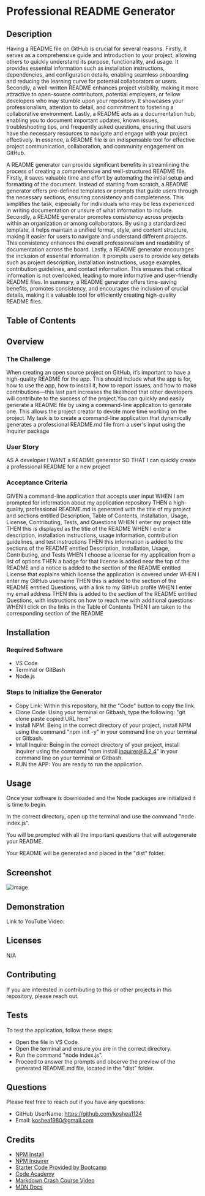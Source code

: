 # Professional README Generator 

##  Description
Having a README file on GitHub is crucial for several reasons. Firstly, it serves as a comprehensive guide and introduction to your project, allowing others to quickly understand its purpose, functionality, and usage. It provides essential information such as installation instructions, dependencies, and configuration details, enabling seamless onboarding and reducing the learning curve for potential collaborators or users. Secondly, a well-written README enhances project visibility, making it more attractive to open-source contributors, potential employers, or fellow developers who may stumble upon your repository. It showcases your professionalism, attention to detail, and commitment to fostering a collaborative environment. Lastly, a README acts as a documentation hub, enabling you to document important updates, known issues, troubleshooting tips, and frequently asked questions, ensuring that users have the necessary resources to navigate and engage with your project effectively. In essence, a README file is an indispensable tool for effective project communication, collaboration, and community engagement on GitHub.

A README generator can provide significant benefits in streamlining the process of creating a comprehensive and well-structured README file. Firstly, it saves valuable time and effort by automating the initial setup and formatting of the document. Instead of starting from scratch, a README generator offers pre-defined templates or prompts that guide users through the necessary sections, ensuring consistency and completeness. This simplifies the task, especially for individuals who may be less experienced in writing documentation or unsure of what information to include. Secondly, a README generator promotes consistency across projects within an organization or among collaborators. By using a standardized template, it helps maintain a unified format, style, and content structure, making it easier for users to navigate and understand different projects. This consistency enhances the overall professionalism and readability of documentation across the board. Lastly, a README generator encourages the inclusion of essential information. It prompts users to provide key details such as project description, installation instructions, usage examples, contribution guidelines, and contact information. This ensures that critical information is not overlooked, leading to more informative and user-friendly README files. In summary, a README generator offers time-saving benefits, promotes consistency, and encourages the inclusion of crucial details, making it a valuable tool for efficiently creating high-quality README files.

##  Table of Contents
##  Overview
### The Challenge
When creating an open source project on GitHub, it’s important to have a high-quality README for the app. This should include what the app is for, how to use the app, how to install it, how to report issues, and how to make contributions—this last part increases the likelihood that other developers will contribute to the success of the project.You can quickly and easily generate a README file by using a command-line application to generate one. This allows the project creator to devote more time working on the project. My task is to create a command-line application that dynamically generates a professional README.md file from a user's input using the Inquirer package

### User Story
AS A developer
I WANT a README generator
SO THAT I can quickly create a professional README for a new project

### Acceptance Criteria
GIVEN a command-line application that accepts user input
WHEN I am prompted for information about my application repository
THEN a high-quality, professional README.md is generated with the title of my project and sections entitled Description, Table of Contents, Installation, Usage, License, Contributing, Tests, and Questions
WHEN I enter my project title
THEN this is displayed as the title of the README
WHEN I enter a description, installation instructions, usage information, contribution guidelines, and test instructions
THEN this information is added to the sections of the README entitled Description, Installation, Usage, Contributing, and Tests
WHEN I choose a license for my application from a list of options
THEN a badge for that license is added near the top of the README and a notice is added to the section of the README entitled License that explains which license the application is covered under
WHEN I enter my GitHub username
THEN this is added to the section of the README entitled Questions, with a link to my GitHub profile
WHEN I enter my email address
THEN this is added to the section of the README entitled Questions, with instructions on how to reach me with additional questions
WHEN I click on the links in the Table of Contents
THEN I am taken to the corresponding section of the README

##  Installation
### Required Software
* VS Code
* Terminal or GitBash
* Node.js

### Steps to Initialize the Generator
* Copy Link: Within this repository, hit the "Code" button to copy the link.
* Clone Code: Using your terminal or Gitbash, type the following: "git clone paste copied URL here"
* Install NPM: Being in the correct directory of your project, install NPM using the command "npm init -y" in your command line on your terminal or Gitbash.
* Intall Inquire: Being in the correct directory of your project, install inquirer using the command "npm install inquirer@8.2.4" in your command line on your terminal or Gitbash.
* RUN the APP: You are ready to run the application.

##  Usage
Once your software is downloaded and the Node packages are initialized it is time to begin.

In the correct directory, open up the terminal and use the command "node index.js".

You will be prompted with all the important questions that will autogenerate your README.

Your README will be generated and placed in the "dist" folder.

##  Screenshot
![image](https://github.com/koshea1124/Professional-README-Generator/assets/119077249/5e761a03-87cf-4f4c-816e-1614ab357d2e)


##  Demonstration
Link to YouTube Video:

##  Licenses
N/A

##  Contributing
If you are interested in contributing to this or other projects in this repository, please reach out.

##  Tests
To test the application, follow these steps:
* Open the file in VS Code.
* Open the terminal and ensure you are in the correct directory.
* Run the command "node index.js".
* Proceed to answer the prompts and observe the preview of the generated README.md file, located in the "dist" folder.

##  Questions
Please feel free to reach out if you have any questions:
* GitHub UserName: https://github.com/koshea1124
* Email: koshea1980@gmail.com

##  Credits
* [NPM Install](https://docs.npmjs.com/cli/v6/commands/npm-init)
* [NPM Inquirer](https://www.npmjs.com/package/inquirer)
* [Starter Code Provided by Bootcamp](https://github.com/coding-boot-camp/potential-enigma)
* [Code Academy](https://www.codecademy.com/catalog)
* [Markdown Crash Course Video](https://www.youtube.com/watch?v=HUBNt18RFbo)
* [MDN Docs](https://developer.mozilla.org/en-US/)



